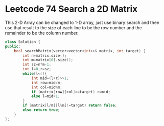 # Leetcode 74 Search a 2D Matrix

This 2-D Array can be changed to 1-D array, just use binary search and then use that result to the size of each line to be the row number and the remainder to be the column number.

```cpp
class Solution {
public:
    bool searchMatrix(vector<vector<int>>& matrix, int target) {
        int n=matrix.size();
        int m=matrix[0].size();
        int sz=n*m-1;
        int l=0,r=sz;
        while(l<r){
            int mid=(l+r)>>1;
            int row=mid/m;
            int col=mid%m;
            if (matrix[row][col]>=target) r=mid;
            else l=mid+1;
        }
        if (matrix[l/m][l%m]!=target) return false;
        else return true;
    }
};
```
